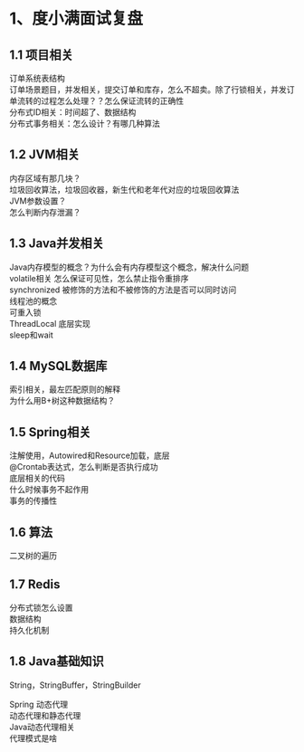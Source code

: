 # 1、度小满面试复盘
## 1.1 项目相关

订单系统表结构  
订单场景题目，并发相关，提交订单和库存，怎么不超卖。除了行锁相关，并发订单流转的过程怎么处理？？怎么保证流转的正确性  
分布式ID相关：时间超了、数据结构  
分布式事务相关：怎么设计？有哪几种算法  

## 1.2 JVM相关

内存区域有那几块？  
垃圾回收算法，垃圾回收器，新生代和老年代对应的垃圾回收算法  
JVM参数设置？  
怎么判断内存泄漏？  

## 1.3 Java并发相关

Java内存模型的概念？为什么会有内存模型这个概念，解决什么问题  
volatile相关 怎么保证可见性，怎么禁止指令重排序  
synchronized 被修饰的方法和不被修饰的方法是否可以同时访问  
线程池的概念  
可重入锁  
ThreadLocal 底层实现  
sleep和wait  

## 1.4 MySQL数据库

索引相关，最左匹配原则的解释  
为什么用B+树这种数据结构？  

## 1.5 Spring相关

注解使用，Autowired和Resource加载，底层  
@Crontab表达式，怎么判断是否执行成功  
底层相关的代码  
什么时候事务不起作用  
事务的传播性  


## 1.6 算法

二叉树的遍历

## 1.7 Redis

分布式锁怎么设置  
数据结构  
持久化机制  


## 1.8 Java基础知识

String，StringBuffer，StringBuilder  


Spring 动态代理  
动态代理和静态代理  
Java动态代理相关  
代理模式是啥  





